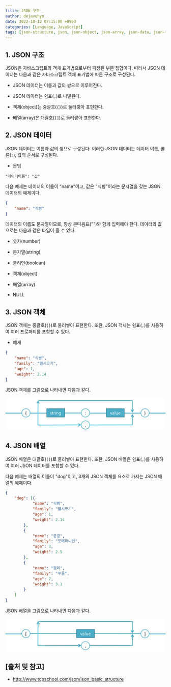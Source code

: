 ```yaml
---
title: JSON 구조
author: dejavuhyo
date: 2022-10-12 07:15:00 +0900
categories: [Language, JavaScript]
tags: [json-structure, json, json-object, json-array, json-data, json-구조, json-객체, json-배열, json-데이터]
---
```


## 1. JSON 구조
JSON은 자바스크립트의 객체 표기법으로부터 파생된 부분 집합이다. 따라서 JSON 데이터는 다음과 같은 자바스크립트 객체 표기법에 따른 구조로 구성된다.

* JSON 데이터는 이름과 값의 쌍으로 이루어진다.

* JSON 데이터는 쉼표(`,`)로 나열된다.

* 객체(object)는 중괄호(`{}`)로 둘러쌓아 표현한다.

* 배열(array)은 대괄호(`[]`)로 둘러쌓아 표현한다.

## 2. JSON 데이터
JSON 데이터는 이름과 값의 쌍으로 구성된다. 이러한 JSON 데이터는 데이터 이름, 콜론(`:`), 값의 순서로 구성된다.

* 문법

```text
"데이터이름": "값"
```

다음 예제는 데이터의 이름이 "name"이고, 값은 "식빵"이라는 문자열을 갖는 JSON 데이터의 예제이다.

```json
{
    "name": "식빵"
}
```

데이터의 이름도 문자열이므로, 항상 큰따옴표("")와 함께 입력해야 한다. 데이터의 값으로는 다음과 같은 타입이 올 수 있다.

* 숫자(number)

* 문자열(string)

* 불리언(boolean)

* 객체(object)

* 배열(array)

* NULL

## 3. JSON 객체
JSON 객체는 중괄호(`{}`)로 둘러쌓아 표현한다. 또한, JSON 객체는 쉼표(`,`)를 사용하여 여러 프로퍼티를 포함할 수 있다.

* 예제

```json
{
    "name": "식빵",
    "family": "웰시코기",
    "age": 1,
    "weight": 2.14
}
```

JSON 객체를 그림으로 나타내면 다음과 같다.

![json-object](/assets/img/2022-10-12-json-structure/json-object.png)

## 4. JSON 배열
JSON 배열은 대괄호(`[]`)로 둘러쌓아 표현한다. 또한, JSON 배열은 쉼표(`,`)를 사용하여 여러 JSON 데이터를 포함할 수 있다.

다음 예제는 배열의 이름이 "dog"이고, 3개의 JSON 객체를 요소로 가지는 JSON 배열의 예제이다.

```json
{
    "dog": [{
            "name": "식빵",
            "family": "웰시코기",
            "age": 1,
            "weight": 2.14
        },
        {
            "name": "콩콩",
            "family": "포메라니안",
            "age": 3,
            "weight": 2.5
        },
        {
            "name": "젤리",
            "family": "푸들",
            "age": 7,
            "weight": 3.1
        }
    ]
}
```

JSON 배열을 그림으로 나타내면 다음과 같다.

![json-array](/assets/img/2022-10-12-json-structure/json-array.png)

## [출처 및 참고]
* <http://www.tcpschool.com/json/json_basic_structure>

